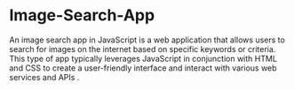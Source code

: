 # Image-Search-App
An image search app in JavaScript is a web application that allows users to search for images on the internet based on specific keywords or criteria. This type of app typically leverages JavaScript in conjunction with HTML and CSS to create a user-friendly interface and interact with various web services and APIs .
